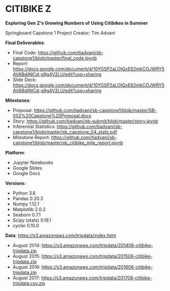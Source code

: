 # CITIBIKE Z
**Exploring Gen Z's Growing Numbers of Using Citibikes in Summer**

Springboard Capstone 1 Project
Creator: Tim Advani

**Final Deliverables**:
* Final Code: https://github.com/tiadvani/sb-capstone1/blob/master/final_code.ipynb
* Report: https://docs.google.com/document/d/10YGSP2aLOtQxE62mkCOJWRY5AVABdiNICd-g9g4V2LU/edit?usp=sharing
* Slide Deck: https://docs.google.com/document/d/10YGSP2aLOtQxE62mkCOJWRY5AVABdiNICd-g9g4V2LU/edit?usp=sharing

**Milestones**:
* Proposal: https://github.com/tiadvani/sb-capstone1/blob/master/SB-002%20Capstone%20Proposal.docx
* Story: https://github.com/tiadvani/sb-submit/blob/master/story.ipynb
* Inferential Statistics: https://github.com/tiadvani/sb-capstone1/blob/master/sb_capstone_04_stats.pdf
* Milestone Report: https://github.com/tiadvani/sb-capstone1/blob/master/sb_citibike_mile_report.ipynb

**Platform**: 
* Jupyter Notebooks
* Google Slides
* Google Docs

**Versions**:
* Python 3.6
* Pandas 0.20.3
* Numpy 1.12.1
* Matplotlib 2.0.2
* Seaborn 0.7.1
* Scipy (stats) 0.19.1
* cycler 0.10.0

**Data**: https://s3.amazonaws.com/tripdata/index.html
* August 2014: https://s3.amazonaws.com/tripdata/201408-citibike-tripdata.zip
* August 2015: https://s3.amazonaws.com/tripdata/201508-citibike-tripdata.zip
* August 2016: https://s3.amazonaws.com/tripdata/201608-citibike-tripdata.zip
* August 2017: https://s3.amazonaws.com/tripdata/201708-citibike-tripdata.csv.zip

